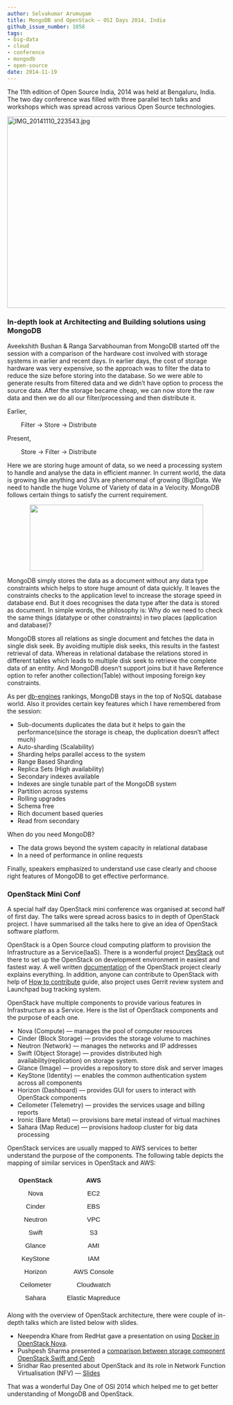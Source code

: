 ```yaml
---
author: Selvakumar Arumugam
title: MongoDB and OpenStack — OSI Days 2014, India
github_issue_number: 1058
tags:
- big-data
- cloud
- conference
- mongodb
- open-source
date: 2014-11-19
---
```


The 11th edition of Open Source India, 2014 was held at Bengaluru, India. The two day conference was filled with three parallel tech talks and workshops which was spread across various Open Source technologies.

<img alt="IMG_20141110_223543.jpg" height="440px;" src="/blog/2014/11/mongodb-and-openstack-osi-days-2014/image-0.jpeg" style="-webkit-transform: rotate(0.00rad); border: none; transform: rotate(0.00rad);" width="624px;"/>

### In-depth look at Architecting and Building solutions using MongoDB

Aveekshith Bushan & Ranga Sarvabhouman from MongoDB started off the session with a comparison of the hardware cost involved with storage systems in earlier and recent days. In earlier days, the cost of storage hardware was very expensive, so the approach was to filter the data to reduce the size before storing into the database. So we were able to generate results from filtered data and we didn’t have option to process the source data. After the storage became cheap, we can now store the raw data and then we do all our filter/processing and then distribute it.

Earlier,

        Filter -> Store -> Distribute

Present,

        Store -> Filter -> Distribute

Here we are storing huge amount of data, so we need a processing system to handle and analyse the data in efficient manner. In current world, the data is growing like anything and 3Vs are phenomenal of growing (Big)Data. We need to handle the huge Volume of Variety of data in a Velocity. MongoDB follows certain things to satisfy the current requirement.

<div class="separator" style="clear: both; text-align: center;">
  <a href="/blog/2014/11/mongodb-and-openstack-osi-days-2014/image-1.png" style="margin-left: 1em; margin-right: 1em;">
    <img border="0" height="152" src="/blog/2014/11/mongodb-and-openstack-osi-days-2014/image-1.png" width="400" />
  </a>
</div>

MongoDB simply stores the data as a document without any data type constraints which helps to store huge amount of data quickly. It leaves the constraints checks to the application level to increase the storage speed in database end. But it does recognises the data type after the data is stored as document. In simple words, the philosophy is: Why do we need to check the same things (datatype or other constraints) in two places (application and database)?

MongoDB stores all relations as single document and fetches the data in single disk seek. By avoiding multiple disk seeks, this results in the fastest retrieval of data. Whereas in relational database the relations stored in different tables which leads to multiple disk seek to retrieve the complete data of an entity. And MongoDB doesn’t support joins but it have Reference option to refer another collection(Table) without imposing foreign key constraints.

As per [db-engines](https://db-engines.com/en/ranking) rankings, MongoDB stays in the top of NoSQL database world. Also it provides certain key features which I have remembered from the session:

- Sub-documents duplicates the data but it helps to gain the performance(since the storage is cheap, the duplication doesn’t affect much)
- Auto-sharding (Scalability)
- Sharding helps parallel access to the system
- Range Based Sharding 
- Replica Sets (High availability)
- Secondary indexes available
- Indexes are single tunable part of the MongoDB system 
- Partition across systems 
- Rolling upgrades
- Schema free
- Rich document based queries
- Read from secondary

When do you need MongoDB?

- The data grows beyond the system capacity in relational database
- In a need of performance in online requests

Finally, speakers emphasized to understand use case clearly and choose right features of MongoDB to get effective performance.

### OpenStack Mini Conf

A special half day OpenStack mini conference was organised at second half of first day. The talks were spread across basics to in depth of OpenStack project. I have summarised all the talks here to give an idea of OpenStack software platform.

OpenStack is a Open Source cloud computing platform to provision the Infrastructure as a Service(IaaS). There is a wonderful project [DevStack](https://docs.openstack.org/developer/devstack/) out there to set up the OpenStack on development environment in easiest and fastest way. A well written [documentation](https://docs.openstack.org/) of the OpenStack project clearly explains everything. In addition, anyone can contribute to OpenStack with help of [How to contribute](https://wiki.openstack.org/wiki/How_To_Contribute) guide, also project uses Gerrit review system and Launchpad bug tracking system.

OpenStack have multiple components to provide various features in Infrastructure as a Service. Here is the list of OpenStack components and the purpose of each one.

- Nova (Compute) — manages the pool of computer resources
- Cinder (Block Storage) — provides the storage volume to machines
- Neutron (Network) — manages the networks and IP addresses
- Swift (Object Storage) — provides distributed high availability(replication) on storage system.
- Glance (Image) — provides a repository to store disk and server images
- KeyStone (Identity) — enables the common authentication system across all components
- Horizon (Dashboard) — provides GUI for users to interact with OpenStack components
- Ceilometer (Telemetry) — provides the services usage and billing reports
- Ironic (Bare Metal) — provisions bare metal instead of virtual machines
- Sahara (Map Reduce) — provisions hadoop cluster for big data processing

OpenStack services are usually mapped to AWS services to better understand the purpose of the components. The following table depicts the mapping of similar services in OpenStack and AWS:

<table style="border-collapse: collapse; border: none; width: 624px;"><colgroup><col width="*"/><col width="*"/></colgroup><tbody>
<tr style="height: 0px;"><td style="border-bottom: solid #ffffff 1px; border-left: solid #ffffff 1px; border-right: solid #ffffff 1px; border-top: solid #ffffff 1px; padding: 7px 25px 7px 25px; vertical-align: top;"><div dir="ltr" style="line-height: 1; margin-bottom: 0pt; margin-top: 0pt; text-align: center;">
<div style="text-align: center;">
<span style="font-family: Arial; font-size: 15px; font-weight: bold; vertical-align: baseline; white-space: pre-wrap;">OpenStack</span></div>
</div>
</td><td style="border-bottom: solid #ffffff 1px; border-left: solid #ffffff 1px; border-right: solid #ffffff 1px; border-top: solid #ffffff 1px; padding: 7px 7px 7px 7px; vertical-align: top;"><div dir="ltr" style="line-height: 1; margin-bottom: 0pt; margin-top: 0pt; text-align: center;">
<div style="text-align: center;">
<span style="font-family: Arial; font-size: 15px; font-weight: bold; vertical-align: baseline; white-space: pre-wrap;">AWS</span></div>
</div>
</td></tr>
<tr style="height: 0px;"><td style="border-bottom: solid #ffffff 1px; border-left: solid #ffffff 1px; border-right: solid #ffffff 1px; border-top: solid #ffffff 1px; padding: 7px 7px 7px 7px; vertical-align: top;"><div dir="ltr" style="line-height: 1; margin-bottom: 0pt; margin-top: 0pt;">
<div style="text-align: center;">
<span style="font-family: Arial; font-size: 15px; vertical-align: baseline; white-space: pre-wrap;">Nova</span></div>
</div>
</td><td style="border-bottom: solid #ffffff 1px; border-left: solid #ffffff 1px; border-right: solid #ffffff 1px; border-top: solid #ffffff 1px; padding: 7px 7px 7px 7px; vertical-align: top;"><div dir="ltr" style="line-height: 1; margin-bottom: 0pt; margin-top: 0pt;">
<div style="text-align: center;">
<span style="font-family: Arial; font-size: 15px; vertical-align: baseline; white-space: pre-wrap;">EC2</span></div>
</div>
</td></tr>
<tr style="height: 0px;"><td style="border-bottom: solid #ffffff 1px; border-left: solid #ffffff 1px; border-right: solid #ffffff 1px; border-top: solid #ffffff 1px; padding: 7px 7px 7px 7px; vertical-align: top;"><div dir="ltr" style="line-height: 1; margin-bottom: 0pt; margin-top: 0pt;">
<div style="text-align: center;">
<span style="font-family: Arial; font-size: 15px; vertical-align: baseline; white-space: pre-wrap;">Cinder</span></div>
</div>
</td><td style="border-bottom: solid #ffffff 1px; border-left: solid #ffffff 1px; border-right: solid #ffffff 1px; border-top: solid #ffffff 1px; padding: 7px 7px 7px 7px; vertical-align: top;"><div dir="ltr" style="line-height: 1; margin-bottom: 0pt; margin-top: 0pt;">
<div style="text-align: center;">
<span style="font-family: Arial; font-size: 15px; vertical-align: baseline; white-space: pre-wrap;">EBS</span></div>
</div>
</td></tr>
<tr style="height: 0px;"><td style="border-bottom: solid #ffffff 1px; border-left: solid #ffffff 1px; border-right: solid #ffffff 1px; border-top: solid #ffffff 1px; padding: 7px 7px 7px 7px; vertical-align: top;"><div dir="ltr" style="line-height: 1; margin-bottom: 0pt; margin-top: 0pt;">
<div style="text-align: center;">
<span style="font-family: Arial; font-size: 15px; vertical-align: baseline; white-space: pre-wrap;">Neutron</span></div>
</div>
</td><td style="border-bottom: solid #ffffff 1px; border-left: solid #ffffff 1px; border-right: solid #ffffff 1px; border-top: solid #ffffff 1px; padding: 7px 7px 7px 7px; vertical-align: top;"><div dir="ltr" style="line-height: 1; margin-bottom: 0pt; margin-top: 0pt;">
<div style="text-align: center;">
<span style="font-family: Arial; font-size: 15px; vertical-align: baseline; white-space: pre-wrap;">VPC</span></div>
</div>
</td></tr>
<tr style="height: 0px;"><td style="border-bottom: solid #ffffff 1px; border-left: solid #ffffff 1px; border-right: solid #ffffff 1px; border-top: solid #ffffff 1px; padding: 7px 7px 7px 7px; vertical-align: top;"><div dir="ltr" style="line-height: 1; margin-bottom: 0pt; margin-top: 0pt;">
<div style="text-align: center;">
<span style="font-family: Arial; font-size: 15px; vertical-align: baseline; white-space: pre-wrap;">Swift</span></div>
</div>
</td><td style="border-bottom: solid #ffffff 1px; border-left: solid #ffffff 1px; border-right: solid #ffffff 1px; border-top: solid #ffffff 1px; padding: 7px 7px 7px 7px; vertical-align: top;"><div dir="ltr" style="line-height: 1; margin-bottom: 0pt; margin-top: 0pt;">
<div style="text-align: center;">
<span style="font-family: Arial; font-size: 15px; vertical-align: baseline; white-space: pre-wrap;">S3</span></div>
</div>
</td></tr>
<tr style="height: 0px;"><td style="border-bottom: solid #ffffff 1px; border-left: solid #ffffff 1px; border-right: solid #ffffff 1px; border-top: solid #ffffff 1px; padding: 7px 7px 7px 7px; vertical-align: top;"><div dir="ltr" style="line-height: 1; margin-bottom: 0pt; margin-top: 0pt;">
<div style="text-align: center;">
<span style="font-family: Arial; font-size: 15px; vertical-align: baseline; white-space: pre-wrap;">Glance</span></div>
</div>
</td><td style="border-bottom: solid #ffffff 1px; border-left: solid #ffffff 1px; border-right: solid #ffffff 1px; border-top: solid #ffffff 1px; padding: 7px 7px 7px 7px; vertical-align: top;"><div dir="ltr" style="line-height: 1; margin-bottom: 0pt; margin-top: 0pt;">
<div style="text-align: center;">
<span style="font-family: Arial; font-size: 15px; vertical-align: baseline; white-space: pre-wrap;">AMI</span></div>
</div>
</td></tr>
<tr style="height: 0px;"><td style="border-bottom: solid #ffffff 1px; border-left: solid #ffffff 1px; border-right: solid #ffffff 1px; border-top: solid #ffffff 1px; padding: 7px 7px 7px 7px; vertical-align: top;"><div dir="ltr" style="line-height: 1; margin-bottom: 0pt; margin-top: 0pt;">
<div style="text-align: center;">
<span style="font-family: Arial; font-size: 15px; vertical-align: baseline; white-space: pre-wrap;">KeyStone</span></div>
</div>
</td><td style="border-bottom: solid #ffffff 1px; border-left: solid #ffffff 1px; border-right: solid #ffffff 1px; border-top: solid #ffffff 1px; padding: 7px 7px 7px 7px; vertical-align: top;"><div dir="ltr" style="line-height: 1; margin-bottom: 0pt; margin-top: 0pt;">
<div style="text-align: center;">
<span style="font-family: Arial; font-size: 15px; vertical-align: baseline; white-space: pre-wrap;">IAM</span></div>
</div>
</td></tr>
<tr style="height: 0px;"><td style="border-bottom: solid #ffffff 1px; border-left: solid #ffffff 1px; border-right: solid #ffffff 1px; border-top: solid #ffffff 1px; padding: 7px 7px 7px 7px; vertical-align: top;"><div dir="ltr" style="line-height: 1; margin-bottom: 0pt; margin-top: 0pt;">
<div style="text-align: center;">
<span style="font-family: Arial; font-size: 15px; vertical-align: baseline; white-space: pre-wrap;">Horizon</span></div>
</div>
</td><td style="border-bottom: solid #ffffff 1px; border-left: solid #ffffff 1px; border-right: solid #ffffff 1px; border-top: solid #ffffff 1px; padding: 7px 7px 7px 7px; vertical-align: top;"><div dir="ltr" style="line-height: 1; margin-bottom: 0pt; margin-top: 0pt;">
<div style="text-align: center;">
<span style="font-family: Arial; font-size: 15px; vertical-align: baseline; white-space: pre-wrap;">AWS Console</span></div>
</div>
</td></tr>
<tr style="height: 0px;"><td style="border-bottom: solid #ffffff 1px; border-left: solid #ffffff 1px; border-right: solid #ffffff 1px; border-top: solid #ffffff 1px; padding: 7px 7px 7px 7px; vertical-align: top;"><div dir="ltr" style="line-height: 1; margin-bottom: 0pt; margin-top: 0pt;">
<div style="text-align: center;">
<span style="font-family: Arial; font-size: 15px; vertical-align: baseline; white-space: pre-wrap;">Ceilometer</span></div>
</div>
</td><td style="border-bottom: solid #ffffff 1px; border-left: solid #ffffff 1px; border-right: solid #ffffff 1px; border-top: solid #ffffff 1px; padding: 7px 7px 7px 7px; vertical-align: top;"><div dir="ltr" style="line-height: 1; margin-bottom: 0pt; margin-top: 0pt;">
<div style="text-align: center;">
<span style="font-family: Arial; font-size: 15px; vertical-align: baseline; white-space: pre-wrap;">Cloudwatch</span></div>
</div>
</td></tr>
<tr style="height: 0px;"><td style="border-bottom: solid #ffffff 1px; border-left: solid #ffffff 1px; border-right: solid #ffffff 1px; border-top: solid #ffffff 1px; padding: 7px 7px 7px 7px; vertical-align: top;"><div dir="ltr" style="line-height: 1; margin-bottom: 0pt; margin-top: 0pt;">
<div style="text-align: center;">
<span style="font-family: Arial; font-size: 15px; vertical-align: baseline; white-space: pre-wrap;">Sahara</span></div>
</div>
</td><td style="border-bottom: solid #ffffff 1px; border-left: solid #ffffff 1px; border-right: solid #ffffff 1px; border-top: solid #ffffff 1px; padding: 7px 7px 7px 7px; vertical-align: top;"><div dir="ltr" style="line-height: 1; margin-bottom: 0pt; margin-top: 0pt;">
<div style="text-align: center;">
<span style="font-family: Arial; font-size: 15px; vertical-align: baseline; white-space: pre-wrap;">Elastic Mapreduce</span></div>
</div>
</td></tr>
</tbody></table>


Along with the overview of OpenStack architecture, there were couple of in-depth talks which are listed below with slides.

- Neependra Khare from RedHat gave a presentation on using [Docker in OpenStack Nova](https://github.com/nkhare/presetations/blob/master/osidays/osi_openstack_nova_docker.md). 
- Pushpesh Sharma presented a [comparison between storage component OpenStack Swift and Ceph](http://pushpeshsharma.blogspot.in/2014/11/openstack-swift-vs-ceph-rgw-read.html)
- Sridhar Rao presented about OpenStack and its role in Network Function Virtualisation (NFV) — [Slides](https://dl.dropboxusercontent.com/u/1527696/OpenStack-NfV.pptx)

That was a wonderful Day One of OSI 2014 which helped me to get better understanding of MongoDB and OpenStack.
